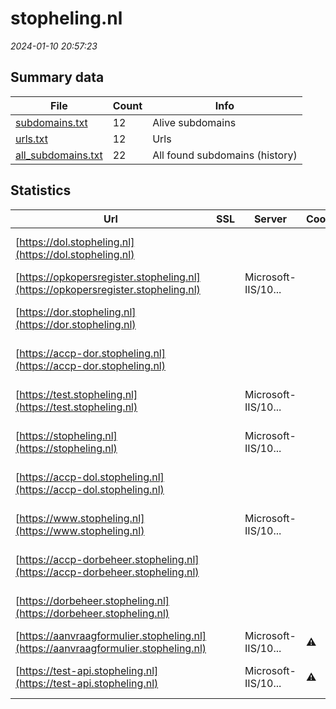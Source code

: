 # stopheling.nl
*2024-01-10 20:57:23*
## Summary data
| File       | Count | Info |
|------------|-------|------|
|[subdomains.txt](/data/stopheling.nl/subdomains.txt)|12|Alive subdomains|
|[urls.txt](/data/stopheling.nl/urls.txt)|12|Urls|
|[all_subdomains.txt](/data/stopheling.nl/all_subdomains.txt)|22|All found subdomains (history)|
## Statistics
| Url | SSL | Server | Cookie | HSTS | CSP | XFO | XXP | RP | Tech |Title |
|------------|-------|------|------|------|------|------|------|------|------|------|
|[https://dol.stopheling.nl](https://dol.stopheling.nl)| || |:white_check_mark: |:warning: |:white_check_mark: |:white_check_mark: |:white_check_mark: |Azure Azure Fron...||
|[https://opkopersregister.stopheling.nl](https://opkopersregister.stopheling.nl)| |Microsoft-IIS/10...| |:white_check_mark: |:warning: |:white_check_mark: |:white_check_mark: |:white_check_mark: |IIS:10.0 Microso...|Object moved|
|[https://dor.stopheling.nl](https://dor.stopheling.nl)| || |:white_check_mark: |:warning: |:white_check_mark: |:white_check_mark: |:white_check_mark: |Azure Azure Fron...||
|[https://accp-dor.stopheling.nl](https://accp-dor.stopheling.nl)| || | |:warning: |:white_check_mark: |:white_check_mark: |:white_check_mark: |Azure Azure Fron...||
|[https://test.stopheling.nl](https://test.stopheling.nl)| |Microsoft-IIS/10...| |:white_check_mark: | | | |:white_check_mark: |HSTS IIS:10.0 Mi...|Stop Heling | Ho...|
|[https://stopheling.nl](https://stopheling.nl)| |Microsoft-IIS/10...| |:white_check_mark: |:warning: |:white_check_mark: | |:white_check_mark: |HSTS IIS:10.0 Wi...|Stop Heling | Ho...|
|[https://accp-dol.stopheling.nl](https://accp-dol.stopheling.nl)| || | |:warning: |:white_check_mark: |:white_check_mark: |:white_check_mark: |Azure Azure Fron...||
|[https://www.stopheling.nl](https://www.stopheling.nl)| |Microsoft-IIS/10...| |:white_check_mark: |:warning: |:white_check_mark: | |:white_check_mark: |HSTS IIS:10.0 Wi...|Stop Heling | Ho...|
|[https://accp-dorbeheer.stopheling.nl](https://accp-dorbeheer.stopheling.nl)| || | |:warning: |:white_check_mark: |:white_check_mark: |:white_check_mark: |Azure Azure Fron...||
|[https://dorbeheer.stopheling.nl](https://dorbeheer.stopheling.nl)| || |:white_check_mark: |:warning: |:white_check_mark: |:white_check_mark: |:white_check_mark: |Azure Azure Fron...||
|[https://aanvraagformulier.stopheling.nl](https://aanvraagformulier.stopheling.nl)| |Microsoft-IIS/10...|:warning: |:white_check_mark: | | | |:white_check_mark: |IIS:10.0 Microso...|Object moved|
|[https://test-api.stopheling.nl](https://test-api.stopheling.nl)| |Microsoft-IIS/10...|:warning: | | | | |:white_check_mark: |Azure IIS:10.0 M...||